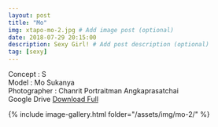 ```yaml
---
layout: post
title: "Mo"
img: xtapo-mo-2.jpg # Add image post (optional)
date: 2018-07-29 20:15:00
description: Sexy Girl! # Add post description (optional)
tag: [sexy]
---
```

Concept : S  
Model : Mo Sukanya  
Photographer : Chanrit Portraitman Angkaprasatchai  
Google Drive [Download Full](http://gestyy.com/e0Ktvd)     

{% include image-gallery.html folder="/assets/img/mo-2/" %}
